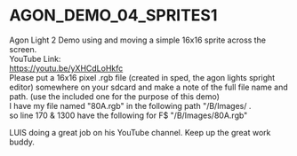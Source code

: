 # AGON_DEMO_04_SPRITES1
Agon Light 2 Demo using and moving a simple 16x16 sprite across the screen.<br>
YouTube Link:<br>
https://youtu.be/yXHCdLoHkfc<br>
Please put a 16x16 pixel .rgb file (created in sped, the agon lights spright editor) somewhere on your sdcard and make a note of the full file name and path. (use the included one for the purpose of this demo)<br>
I have my file named "80A.rgb" in the following path "/B/Images/ . <br>
so line 170 & 1300 have the following for F$  "/B/Images/80A.rgb"

LUIS doing a great job on his YouTube channel.
Keep up the great work buddy.
